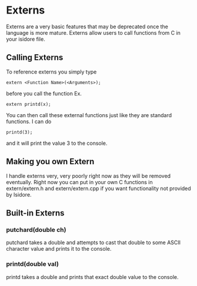 # Externs
Externs are a very basic features that may be deprecated once the language is more mature. Externs allow users to call functions from C in your isidore file. 

## Calling Externs
To reference externs you simply type
    
    extern <Function Name>(<Arguments>);
before you call the function
Ex.
    
    extern printd(x);

You can then call these external functions just like they are standard functions. I can do 

    printd(3);
and it will print the value 3 to the console.
## Making you own Extern
I handle externs very, very poorly right now as they will be removed eventually. 
Right now you can put in your own C functions in extern/extern.h and extern/extern.cpp if you want functionality not provided by Isidore.

## Built-in Externs
### putchard(double ch)
putchard takes a double and attempts to cast that double to some ASCII character value and prints it to the console.

### printd(double val)
printd takes a double and prints that exact double value to the console.